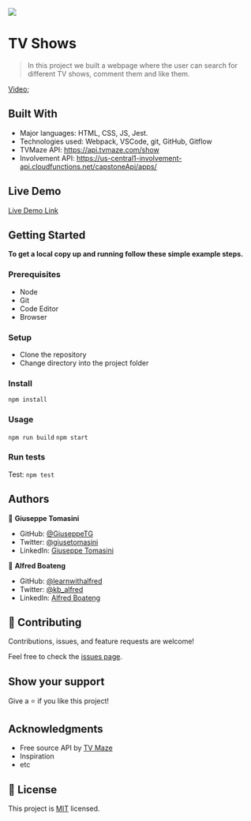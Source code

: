 ![](https://img.shields.io/badge/Microverse-blueviolet)

# TV Shows

> In this project we built a webpage where the user can search for different TV shows, comment them and like them.

[Video](https://drive.google.com/file/d/1oIEWXL32SoS9nXczNdZc_bgM4KHWxMma/view?usp=sharing);

## Built With

- Major languages: HTML, CSS, JS, Jest.
- Technologies used: Webpack, VSCode, git, GitHub, Gitflow
- TVMaze API: https://api.tvmaze.com/show 
- Involvement API: https://us-central1-involvement-api.cloudfunctions.net/capstoneApi/apps/

## Live Demo

[Live Demo Link](https://giuseppetg.github.io/TVmaze/dist)

## Getting Started

**To get a local copy up and running follow these simple example steps.**

### Prerequisites

- Node
- Git
- Code Editor
- Browser

### Setup

- Clone the repository
- Change directory into the project folder

### Install

`npm install`

### Usage

`npm run build`
`npm start`

### Run tests

Test: `npm test`

## Authors

👤 **Giuseppe Tomasini**

- GitHub: [@GiuseppeTG](https://github.com/GiuseppeTG)
- Twitter: [@giusetomasini](https://twitter.com/giusetomasini)
- LinkedIn: [Giuseppe Tomasini](https://www.linkedin.com/in/giuseppe-tomasini-67ba101a8/)

👤 **Alfred Boateng**

- GitHub: [@learnwithalfred](https://github.com/learnwithalfred)
- Twitter: [@kb_alfred](https://twitter.com/kb_alfred)
- LinkedIn: [Alfred Boateng](https://www.linkedin.com/in/alfred-boateng-704670138/)

## 🤝 Contributing

Contributions, issues, and feature requests are welcome!

Feel free to check the [issues page](../../issues/).

## Show your support

Give a ⭐️ if you like this project!

## Acknowledgments

- Free source API by [TV Maze](https://www.tvmaze.com/api)
- Inspiration
- etc

## 📝 License

This project is [MIT](./MIT.md) licensed.

